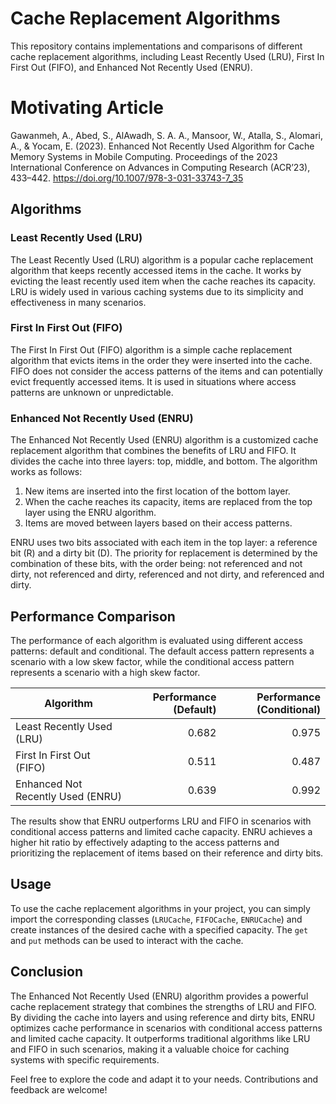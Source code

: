 # Cache Replacement Algorithms

This repository contains implementations and comparisons of different cache replacement algorithms, including Least Recently Used (LRU), First In First Out (FIFO), and Enhanced Not Recently Used (ENRU).

# Motivating Article
Gawanmeh, A., Abed, S., AlAwadh, S. A. A., Mansoor, W., Atalla, S., Alomari, A., & Yocam, E. (2023). Enhanced Not Recently Used Algorithm for Cache Memory Systems in Mobile Computing. Proceedings of the 2023 International Conference on Advances in Computing Research (ACR’23), 433–442. https://doi.org/10.1007/978-3-031-33743-7_35

## Algorithms

### Least Recently Used (LRU)

The Least Recently Used (LRU) algorithm is a popular cache replacement algorithm that keeps recently accessed items in the cache. It works by evicting the least recently used item when the cache reaches its capacity. LRU is widely used in various caching systems due to its simplicity and effectiveness in many scenarios.

### First In First Out (FIFO)

The First In First Out (FIFO) algorithm is a simple cache replacement algorithm that evicts items in the order they were inserted into the cache. FIFO does not consider the access patterns of the items and can potentially evict frequently accessed items. It is used in situations where access patterns are unknown or unpredictable.

### Enhanced Not Recently Used (ENRU)

The Enhanced Not Recently Used (ENRU) algorithm is a customized cache replacement algorithm that combines the benefits of LRU and FIFO. It divides the cache into three layers: top, middle, and bottom. The algorithm works as follows:

1. New items are inserted into the first location of the bottom layer.
2. When the cache reaches its capacity, items are replaced from the top layer using the ENRU algorithm.
3. Items are moved between layers based on their access patterns.

ENRU uses two bits associated with each item in the top layer: a reference bit (R) and a dirty bit (D). The priority for replacement is determined by the combination of these bits, with the order being: not referenced and not dirty, not referenced and dirty, referenced and not dirty, and referenced and dirty.

## Performance Comparison

The performance of each algorithm is evaluated using different access patterns: default and conditional. The default access pattern represents a scenario with a low skew factor, while the conditional access pattern represents a scenario with a high skew factor.

| Algorithm                 | Performance (Default) | Performance (Conditional) |
|---------------------------|----------------------:|---------------------------:|
| Least Recently Used (LRU) |                 0.682 |                      0.975 |
| First In First Out (FIFO) |                 0.511 |                      0.487 |
| Enhanced Not Recently Used (ENRU) |         0.639 |                      0.992 |

The results show that ENRU outperforms LRU and FIFO in scenarios with conditional access patterns and limited cache capacity. ENRU achieves a higher hit ratio by effectively adapting to the access patterns and prioritizing the replacement of items based on their reference and dirty bits.

## Usage

To use the cache replacement algorithms in your project, you can simply import the corresponding classes (`LRUCache`, `FIFOCache`, `ENRUCache`) and create instances of the desired cache with a specified capacity. The `get` and `put` methods can be used to interact with the cache.

## Conclusion

The Enhanced Not Recently Used (ENRU) algorithm provides a powerful cache replacement strategy that combines the strengths of LRU and FIFO. By dividing the cache into layers and using reference and dirty bits, ENRU optimizes cache performance in scenarios with conditional access patterns and limited cache capacity. It outperforms traditional algorithms like LRU and FIFO in such scenarios, making it a valuable choice for caching systems with specific requirements.

Feel free to explore the code and adapt it to your needs. Contributions and feedback are welcome!
